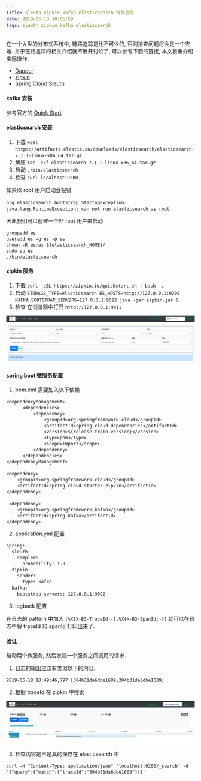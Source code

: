 ```yaml
---
title: sleuth zipkin kafka elasticsearch 链路追踪
date: 2019-06-18 10:05:59
tags: sleuth zipkin kafka elasticsearch
---
```


在一个大型的分布式系统中, 链路追踪是比不可少的, 否则排查问题将会是一个灾难. 关于链路追踪的相关介绍就不展开讨论了, 可以参考下面的链接, 本文着重介绍实际操作.

- [Dapper](https://ai.google/research/pubs/pub36356)
- [zipkin](https://zipkin.io/)
- [Spring Cloud Sleuth](https://cloud.spring.io/spring-cloud-sleuth/spring-cloud-sleuth.html)

#### kafka 安装

参考官方的 [Quick Start](https://kafka.apache.org/quickstart)

#### elasticsearch 安装

1. 下载 `wget https://artifacts.elastic.co/downloads/elasticsearch/elasticsearch-7.1.1-linux-x86_64.tar.gz`
2. 解压 `tar -zxf elasticsearch-7.1.1-linux-x86_64.tar.gz`
3. 启动 `./bin/elasticsearch`
4. 检查 `curl localhost:9200`

如果以 root 用户启动会报错

`org.elasticsearch.bootstrap.StartupException: java.lang.RuntimeException: can not run elasticsearch as root`


因此我们可以创建一个非 root 用户来启动


```
groupadd es 
useradd es -g es -p es
chown -R es:es ${elasticsearch_HOME}/
sudo su es
./bin/elasticsearch
```

#### zipkin 服务

1. 下载 `curl -sSL https://zipkin.io/quickstart.sh | bash -s`
2. 启动 `STORAGE_TYPE=elasticsearch ES_HOSTS=http://127.0.0.1:9200 KAFKA_BOOTSTRAP_SERVERS=127.0.0.1:9092 java -jar zipkin.jar &`
3. 检查 在浏览器中打开 `http://127.0.0.1:9411`

![zipkin](/image/zipkin.png)

#### spring boot 微服务配置

1. pom.xml 需要加入以下依赖

```
<dependencyManagement> 
      <dependencies>
          <dependency>
              <groupId>org.springframework.cloud</groupId>
              <artifactId>spring-cloud-dependencies</artifactId>
              <version>${release.train.version}</version>
              <type>pom</type>
              <scope>import</scope>
          </dependency>
      </dependencies>
</dependencyManagement>

<dependency> 
    <groupId>org.springframework.cloud</groupId>
    <artifactId>spring-cloud-starter-zipkin</artifactId>
</dependency>

 <dependency>
    <groupId>org.springframework.kafka</groupId>
    <artifactId>spring-kafka</artifactId>
</dependency>
```

2. application.yml 配置

```
spring:
  sleuth:
    sampler:
      probability: 1.0
  zipkin:
    sender:
      type: kafka
  kafka:
    bootstrap-servers: 127.0.0.1:9092
```

3. logback 配置

在日志的 pattern 中加入 `[%X{X-B3-TraceId:-},%X{X-B3-SpanId:-}]` 就可以在日志中将 traceId 和 spanId 打印出来了.

#### 验证

启动两个微服务, 然后发起一个服务之间调用的请求. 

1. 日志的输出应该有类似以下的内容:

```
2019-06-18 10:49:46,797 [304b31da6dbe1609,304b31da6dbe1609] 
```

2. 根据 traceId 在 zipkin 中搜索

![zipkin-search](/image/zipkin-search.png)

3. 检查内容是不是真的保存在 elasticsearch 中

```
curl -H "Content-Type: application/json" 'localhost:9200/_search' -d '{"query":{"match":{"traceId":"304b31da6dbe1609"}}}'
```




